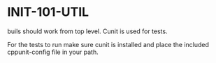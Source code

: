 INIT-101-UTIL
=============

buils should work from top level. Cunit is used for tests. 

For the tests to run make sure cunit is installed and place the included cppunit-config file in your path.
